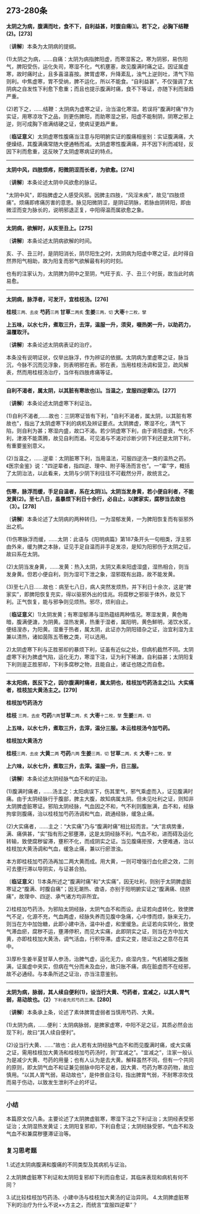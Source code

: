 ## 273-280条

**太阴之为病，腹满而吐，食不下，自利益甚，时腹自痛⑴。若下之，必胸下结鞭(2)。[273]**

〔**讲解**〕本条为太阴病的提纲。

(1)太阴之为病，……自痛：太阴为病指脾阳虚，而寒湿客之。寒为阴邪，易伤阳气，脾阳受伤，运化失司，寒湿不化，气机壅塞，故见腹满时痛之证。因证属虚寒，故时痛时止，且多喜温喜按。脾胃虚寒，升降紊乱，浊气上逆则吐，清气下陷则利。中焦虚寒，胃不受纳，脾不运化，所以不能食。“自利益甚”，不仅强调了太阴病之自发性下利愈下愈重；而且也提示腹满时痛，食不下等证，亦随下利而渐趋严重。

(2)若下之，……结鞭：太阴病为虚寒之证，治当温化寒湿。若误将"腹满时痛”作为实证，用寒凉攻下之品，则更伤脾阳，而助寒湿之邪，阳虚不能制阴，阴寒之邪上逆，则可成胸下痞满结硬之证，使病证更趋严重。

〔**临证意义**〕太阴虚寒性腹痛当注意与阳明腑实证的腹痛相鉴别：实证腹满痛，大便燥结，其腹满痛常随大便通畅而减。太阴虚寒性腹满痛，并不因下利而减轻，反因下利而愈重，这反映了太阴虚寒病证的特点。

------

**太阴中风，四肢烦疼，阳微阴涩而长者，为欲愈。[274]**

〔**讲解**〕本条论述太阴中风欲愈的脉证。

"太阴中风"，即指脾虚之人感受风邪。因脾主四肢，“风淫末疾”，故见“四肢烦痛”。烦痛即疼痛厉害的意思。脉见阳微阴涩，是阴证阴脉，若脉由阴转阳，即由微涩而变为脉长的，说明邪退正复，中阳得温而属欲愈之象。

------

**太阴病，欲解时，从亥至丑上。[275]**

〔**讲解**〕本条论述太阴病欲解的时间。

亥、子、丑三时，是阴阳消长，阴尽阳生之时，太阴病为阳虚中寒之证，此时得自然界阳气相助，故为阳复而邪气欲解最有利的时刻。

也有的注家认为，太阴脾为阴中之至阴，气旺于亥、子、丑三个时辰，故当此时病易愈。

------

**太阴病，脉浮者，可发汗，宜桂枝汤。[276]**

**桂枝**<small>三两、去皮</small>  **芍药**<small>三两 </small> **甘草**<small>二两炙</small>  **生姜**<small>三两，切</small>  **大枣**<small>十二枚，擘</small>

**上五味，以水七升，煮取三升，去滓，温服一升，须臾，啜热粥一升，以助药力，温覆取汗。**

〔**讲解**〕本条论述太阴病表证的治疗。

本条没有说明证状，仅举出脉浮，作为辨证的依据。太阴病为里虚寒之证，脉当沉，今脉不沉而见浮象，则表明邪在表。邪在表，当用桂枝汤调和营卫，疏风解表，然而用桂枝汤治疗，当伴有四肢疼痛等证。

------

**自利不渴者，属太阴，以其脏有寒故也⑴。当温之，宜服四逆辈⑵。[277]**

〔**讲解**〕本条论述太阴虚寒下利证治。

(1)自利不渴者,…...故也：三阴寒证皆有下利，"自利不渴者，属太阴，以其脏有寒故也"，指出了太阴虚寒下利的病机及辨证要点。太阴脾虚，寒湿不化，清气下陷，则自利为甚；寒湿内盛，故口不渴。若少阴虚寒下利，由于肾阳虚衰，气化不利，津液不能蒸腾，故见自利而渴。可见渴与不渴对诊断少阴下利还是太阴下利，有重要鉴别意义。

(2)当温之，……逆辈：太阴脏寒下利，当用温法，可服四逆汤一类的温热之药。《医宗金鉴》说："四逆辈者，指四逆、理中、附子等汤而言也”。一“辈”字，概括了太阴治法，以此看来，太阴与少阴下利往往不可截然分开，故统言之。

------

**伤寒，脉浮而缓，手足自温者，系在太阴⑴。太阴当发身黄，若小便自利者，不能发黄(2)。至七八日，虽暴烦下利日十余行，必自止，以脾家实，腐秽当去故也（3）。[278]**

〔**讲解**〕本条论述了太阴病的两种转归，一为湿郁发黄，一为脾阳恢复而有驱邪外出之机。

(1)伤寒脉浮而缓，……太阴：此语与《阳明病篇》第187条开头一句相类，浮主邪由外来，缓为脾之本脉，证见手足自温而非手足发凉，是知为阳邪伤于太阴之征，故曰系在太阴。

(2)太阴当发身黄，……发黄：热入太阴，太阴又素来阳虚湿盛，湿热相合，则当发身黄。但若小便自利，则为湿可下泄之象，湿邪既有出路，故不能发黄。

(3)至七八日……故也：病至七八日，病人突然发烦热，并下利日十余次，这是“脾家实”，即脾阳恢复充实，得以驱邪外出的佳兆。将腐秽之邪驱于体外，故见下利。正气恢复，能与邪争则见烦热。邪尽，烦利自止。

〔**临证意义**〕1)太阴发黄；有寒湿郁滞与湿热蕴结两种情况。寒湿发黄，黄色晦暗，腹满便溏，为阴黄。湿热发黄，热重于湿者，属阳明，黄色鮮明，渴饮水浆，便结溲赤，为阳黄。湿重于热者，属太阴，此证亦为阴阳错杂之证，治宜利湿为主兼以清热，诸如茵陈五苓散之类，可以选用。

2)太阴虚寒下利与正胜邪却的暴烦下利，证虽有近似之处，但病机截然不同。太阴虚寒下利为脾虚气陷，运化无力，寒湿下注，证为利下稀溏，自利益甚；太阴阳复下利则是正胜邪却，下利多腐秽之物，且能自止，诸证也随之而自愈。

------

**本太阳病，医反下之，因尔腹满时痛者，属太阴也，桂枝加芍药汤主之⑴。大实痛者，桂枝加大黄汤主之。[279]**

**桂枝加芍药汤方**

**桂枝** <small>三两，去皮</small>  **芍药**<small>六两</small>**甘草**<small>二两，炙</small>  **大枣**<small>十二枚，擘</small> **生姜**<small>三两，切</small>

**上五味，以水七升，煮取三升，去滓，温分三服。本云桂枝汤今加芍药。**

**桂枝加大黄汤方**

**桂枝**<small>三两，去皮</small>  **大黄**<small>二两</small>  **芍药**<small>六两</small>  **生姜**<small>三两，切</small>  **甘草**<small>二两，炙</small> **大枣**<small>十二枚，擘</small>

**上六味，以水七升，煮取三升，去滓。温服一升，日三服。**

〔**讲解**〕本条论述太阴经脉气血不和的证治。

(1)腹满时痛者，...…汤主之：太阳病误下，伤其里气，邪气乘虚而入，证见腹满时痛。由于太阴经脉行于腹部，脾主大腹，故知病属太阴。但未见吐利之证，则知非太阴脾虚脏寒证。邪陷太阴经脉，气血因之不和，气不利则腹胀满，血不和，经脉拘挛则腹痛，治以桂枝加芍药汤调和气血，疏通经脉，缓急止痛。

(2)大实痛者，……主之：“大实痛"乃与“腹满时痛”相比较而言。“大”言病势重，满、痛俱甚，"实”指有形之邪壅滞，这是太阴经脉不利，气血不和，进而碍及运化转输，致使腐秽留滞，壅积不化，而成阴实之证。当见腹痛拒按，大便难通，治以桂枝加大黄汤调和气血，缓急止痛，兼以行瘀泄浊。

本方即桂枝加芍药汤再加二两大黄而成。用大黄，一则可增强行血化瘀之效，二则可去壅行滞以导阴实，与证甚合拍。

〔**临证意义**〕1)本条所述之“腹满时痛”和"大实痛”，因无吐利，则别于太阴脾虚脏寒证之“腹满、时腹自痛”；因无潮热、谵语，亦别于阳明腑实证之“腹满痛、绕脐痛”，故理中、四逆、承气诸方均非所宜。

2)桂枝加芍药汤，为邪陷太阴经脉，太阴气血不和而设。此证若向虚转化，致使脾气不足，化源不充，气血两虚，经脉失养而见腹中急痛，心中悸而烦，脉来无力，则当在方中加饴糖，此即小建中汤，温中补虚，和里缓急。此证若向实转化，致使气滞血瘀，腐秽不运，壅滞停积，而见大实痛，此即阴实之证，则当在方中加大黄，亦即桂枝加大黄汤，调气活血，行积导滞。虚实之变，随证治之之意尽在其中。

3)厚朴生姜半夏甘草人参汤，治脾气虚，运化无力，痰湿内生，气机被阻之腹胀满，证属虚中夹实，但病在气分而未及血分，故只胀不痛，病在脏虚而不在经邪，故不必通经。与本条所述之证治，亦当注意鉴别。

------

**太阴为病，脉弱，其人续自便利(1)，设当行大黄、芍药者，宜减之，以其人胃气弱，易动故也。（2）**<small>下利者先煎芍药三沸。</small>**[280]**

〔**讲解**〕本条承上条，论述了素体脾胃虚弱者当慎用芍药、大黄。

(1)太阴为病，…...便利：太阴病脉弱，是脾家虚寒，中阳不足之征，其质必然会出现下利，故曰“其人续自便利”。

(2)设当行大黄、…...”故也：此人若有太阴经脉气血不和而见腹满时痛，或大实痛之证，需用桂枝加大黄汤和桂枝加芍药汤时，则“宜减之”。"宜减之”，注家一般认为是减少大黄、芍药的用量；也有人认为是去大黄。解释虽然不同，但有一个共同的原则，即太阴气血不和证兼见弱脉中阳不足者，因大黄、芍药为寒凉药物，故应慎用。“以其人胃气弱，易动故也"，是仲景自注句，指出脾胃气弱，不耐寒凉攻伐而易于伤动，以致发生泄利不止的坏证。

------

### **小结**

本篇原文仅八条。主要论述了太阴脾虚脏寒，寒湿下注之下利证治；太阴经表受邪证治；太阴湿热发黄证；太阴阳复邪却，下利自愈证；太阴经脉受邪，气血不和及气血不和兼腐秽壅滞证治等。

### **复习思考题**

1.试述太阴病腹满和腹痛的不同类型及其病机与证治。

2.太阴脾虚脏寒下利证和太阴阳复邪却下利而自愈证，其临床表现和病机有何不同？

3.试比较桂枝加芍药汤、小建中汤与桂枝加大黄汤的证治异同。
4.太阴脾虚脏寒下利的治疗为什么不说××方主之，而统言“宜服四逆辈”？



